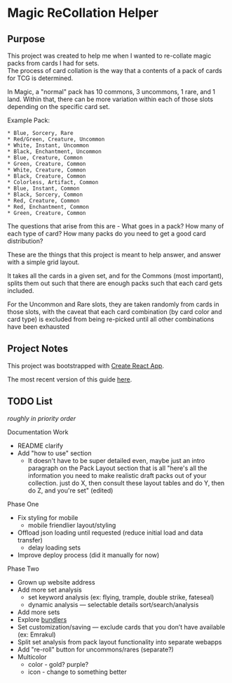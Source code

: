 # Magic ReCollation Helper

## Purpose

This project was created to help me when I wanted to re-collate magic packs from cards I had for sets.  
The process of card collation is the way that a contents of a pack of cards for TCG is determined.

In Magic, a "normal" pack has 10 commons, 3 uncommons, 1 rare, and 1 land.
Within that, there can be more variation within each of those slots depending on the specific card set.

Example Pack:

```
* Blue, Sorcery, Rare
* Red/Green, Creature, Uncommon
* White, Instant, Uncommon
* Black, Enchantment, Uncommon
* Blue, Creature, Common
* Green, Creature, Common
* White, Creature, Common
* Black, Creature, Common
* Colorless, Artifact, Common
* Blue, Instant, Common
* Black, Sorcery, Common
* Red, Creature, Common
* Red, Enchantment, Common
* Green, Creature, Common
```

The questions that arise from this are - What goes in a pack? How many of each type of card? How many packs do you need to get a good card distribution?

These are the things that this project is meant to help answer, and answer with a simple grid layout.

It takes all the cards in a given set, and for the Commons (most important), splits them out such that there are enough packs such that each card gets included.

For the Uncommon and Rare slots, they are taken randomly from cards in those slots, with the caveat that each card combination (by card color and card type) is excluded from being re-picked until all other combinations have been exhausted

## Project Notes

This project was bootstrapped with [Create React App](https://github.com/facebookincubator/create-react-app).

The most recent version of this guide [here](https://github.com/facebookincubator/create-react-app/blob/master/packages/react-scripts/template/README.md).

## TODO List

_roughly in priority order_

Documentation Work

- README clarify
- Add "how to use" section
  - It doesn't have to be super detailed even, maybe just an intro paragraph on the Pack Layout section that is all
    "here's all the information you need to make realistic draft packs out of your collection.
    just do X, then consult these layout tables and do Y, then do Z, and you're set" (edited)

Phase One

- Fix styling for mobile
  - mobile friendlier layout/styling
- Offload json loading until requested (reduce initial load and data transfer)
  - delay loading sets
- Improve deploy process (did it manually for now)

Phase Two

- Grown up website address
- Add more set analysis
  - set keyword analysis (ex: flying, trample, double strike, fateseal)
  - dynamic analysis — selectable details sort/search/analysis
- Add more sets
- Explore [bundlers](https://medium.com/js-imaginea/comparing-bundlers-webpack-rollup-parcel-f8f5dc609cfd)
- Set customization/saving — exclude cards that you don’t have available (ex: Emrakul)
- Split set analysis from pack layout functionality into separate webapps
- Add "re-roll" button for uncommons/rares (separate?)
- Multicolor
  - color - gold? purple?
  - icon - change to something better
